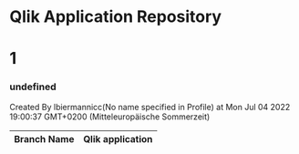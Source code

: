 # Qlik Application Repository 
# 1
### undefined
Created By lbiermannicc(No name specified in Profile) at Mon Jul 04 2022 19:00:37 GMT+0200 (Mitteleuropäische Sommerzeit)

Branch Name|Qlik application
---|---